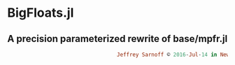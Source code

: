 # BigFloats.jl
## A precision parameterized rewrite of base/mpfr.jl
```ruby
                                   Jeffrey Sarnoff © 2016˗Jul˗14 in New York City
```

